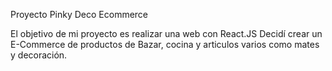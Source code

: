 Proyecto Pinky Deco Ecommerce

El objetivo de mi proyecto es realizar una web con React.JS Decidí crear un E-Commerce de productos de Bazar, cocina y articulos varios como mates y decoración.

